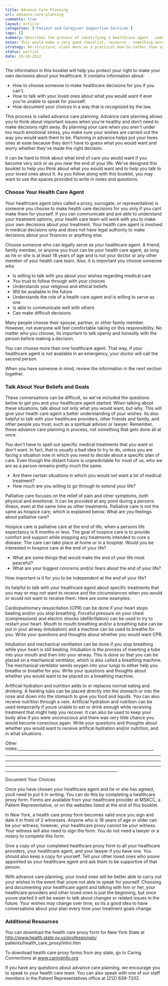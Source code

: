 ```yaml
---
title: Advance Care Planning
url: advance-care-planning
comments: true
layout: article
categories: ['Patient and Caregiver Supportive Services']
tags: []
summary: Describes the process of identifying a healthcare agent - somebody who can make medical decisions on behalf of the patient. How do document those choices so there is no ambiguity. Specifying your preferences around medical decisions - like resussitation, artificial life support etc. 
notes: This would make a very good checklist, resource - something more engaging. A toolkit. 
strategy: Re-structure; slant more as a practical how-to rather than useful information.  (Rethink? No. Some re-writing? Yes. Graphics or diagrams? No. Photography? No. Podcast or audio? Yes. Video? No)
status: partial 
date: 29-10-2012
---
```

The information in this booklet will help you protect your right to make your own decisions about your healthcare. It contains information about:

* How to choose someone to make healthcare decisions for you if you can't.
* How to talk with your loved ones about what you would want if ever you're unable to speak for yourself.
* How document your choices in a way that is recognized by the law. 

This process is called advance care planning. Advance care planning allows you to think about important issues when you're healthy and don't need to make decisions right away. By planning your care when you aren't under too much emotional stress, you make sure your wishes are carried out the way you would want them to be. Planning in advance helps put your loves ones at ease because they don't have to guess what you would want and worry whether they've made the right decision. 

It can be hard to think about what kind of care you would want if you become very sick or as you near the end of your life. We've designed this booklet to help you think about what you would want and to help you talk to your loved ones about it. As you follow along with this booklet, you may want to use the spaces provided to write in notes and questions. 

### Choose Your Health Care Agent
Your healthcare agent (also called a proxy, surrogate, or representative) is someone you choose to make health care decisions for you only if you cant make them for yourself. If you can communicate and are able to understand your treatment options, your health care team will work with you to make your own decisions about your treatment.  Your health care agent is involved in medical decisions only and does not have legal authority to make decisions about your finances or anything else.

Choose someone who can legally serve as your healthcare agent. A friend, family member, or anyone you trust can be your health care agent, as long as he or she is at least 18 years of age and is not your doctor or any other member of your health care team. Also, it is important you choose someone who

* Is willing to talk with you about your wishes regarding medical care 
* You trust to follow through with your choices
* Understands your religious and ethical beliefs
* Will be available in the future
* Understands the role of a health care agent and is willing to serve as one
* Is able to communicate well with others
* Can make difficult decisions 

Many people choose their spouse, partner, or other family member. However, not everyone will feel comfortable taking on this responsibility. No matter who you choose, its important to talk openly and honestly with the person before making a decision. 

You can choose more than one healthcare agent. That way, if your healthcare agent is not available in an emergency, your doctor will call the second person. 

When you have someone in mind, review the information in the next section together.

### Talk About Your Beliefs and Goals
These conversations can be difficult, so we've included the questions below to get you and your healthcare agent started. When talking about these situations, talk about not only what you would want, but why. This will give your health care agent a better understanding of your wishes. Its also helpful to talk with your healthcare providers, other friends and family, and other people you trust, such as a spiritual advisor or lawyer. Remember, these advance care planning is process, not something that gets done all at once.

You don't have to spell out specific medical treatments that you want or don't want. In fact, that is usually a bad idea to try to do, unless you are facing a situation now in which you need to decide about a specific plan of care. Even though the distant future is unpredictable for most of us, who we are as a person remains pretty much the same.

* Are there certain situations in which you would not want a lot of medical treatment?
* How much are you willing to go through to extend your life?

Palliative care focuses on the relief of pain and other symptoms, both physical and emotional. It can be provided at any point during a persons illness, even at the same time as other treatments. Palliative care is not the same as hospice care, which is explained below. What are you feelings about palliative care?




Hospice care is palliative care at the end of life, when a persons life expectancy is 6 months or less. The goal of hospice care is to provide comfort and support while stopping any treatments intended to cure a disease. The care can take place at home or in a hospital. Would you be interested in hospice care at the end of your life?

* What are some things that would make the end of your life most peaceful?
* What are your biggest concerns and/or fears about the end of your life?





How important is it for you to be independent at the end of your life? 





Its helpful to talk with your healthcare agent about specific treatments that you may or may not want to receive and the circumstances when you would or would not want to receive them. Here are some examples:

Cardiopulmonary resuscitation (CPR) can be done if your heart stops beating and/or you stop breathing. Forceful pressure on your chest (compressions) and electric shocks (defibrillation) can be used to try to restart your heart. Mouth to mouth breathing and/or a breathing tube can be put in your airway (intubation) and a machine can be used to breathe for you. Write your questions and thoughts about whether you would want CPR.




Intubation and mechanical ventilation can be done if you stop breathing while your heart is still beating. Intubation is the process of inserting a tube into your mouth and then into your airway. This is done so that you can be placed on a mechanical ventilator, which is also called a breathing machine. The mechanical ventilator sends oxygen into your lungs to either help you breathe or breathe for you. Write your questions and thoughts about whether you would want to be placed on a breathing machine. 




Artificial hydration and nutrition adds to or replaces normal eating and drinking. A feeding tube can be placed directly into the stomach or into the nose and down into the stomach to give you food and liquids. You can also receive nutrition through a vein. Artificial hydration and nutrition can be used temporarily if youre unable to eat or drink enough while receiving treatment that might help you recover. It can also be used to keep your body alive if you were unconscious and there was very little chance you would become conscious again. Write your questions and thoughts about whether you would want to receive artifical hydration and/or nutrition, and in what situations.






Other notes:____________________________________________________________________ __________________________________________________________________________________________________________________________________________________________________________________________________________________________________________________________________________________________________



Document Your Choices

Once you have chosen your healthcare agent and he or she has agreed, youll need to put it in writing.  You can do this by completing a healthcare proxy form. Forms are available from your healthcare provider at MSKCC, a Patient Representative, or on the websites listed at the end of this booklet. 

In New York, a health care proxy form becomes valid once you sign and date it in front of 2 witnesses. Anyone who is 18 years of age or older can be your witness; however, your healthcare proxy cannot be your witness. Your witness will also need to sign the form. You do not need a lawyer or a notary to complete this form.  

Give a copy of your completed healthcare proxy form to all your healthcare providers, your healthcare agent, and your lawyer if you have one. You should also keep a copy for yourself. Tell your other loved ones who youve appointed as your healthcare agent and ask them to be supportive of that person.

With advance care planning, your loved ones will be better able to carry out your wishes in the event that youre not able to speak for yourself. Choosing and documenting your healthcare agent and talking with him or her, your healthcare providers and other loved ones is just the beginning, but once youve started it will be easier to talk about changes or related issues in the future. Your wishes may change over time, so its a good idea to have conversations about your plan every time your treatment goals change. 

### Additional Resources 
You can download the health care proxy form for New York State at http://www.health.state.ny.us/professionals/ patients/health_care_proxy/intro.htm  

To download health care proxy forms from any state, go to Caring Connections at www.caringinfo.org 

If you have any questions about advance care planning, we encourage you to speak to your health care team. You can also speak with one of our staff members in the Patient Representatives office at (212) 639-7202.

